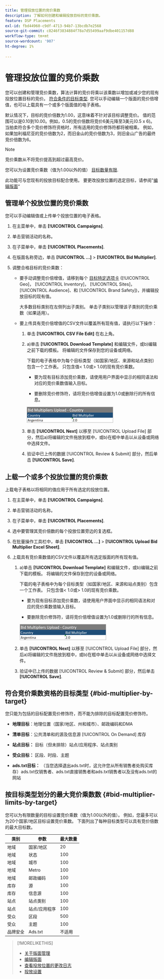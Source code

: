```yaml
---
title: 管理投放位置的竞价乘数
description: 了解如何创建和编辑投放目标的竞价乘数。
feature: DSP Placements
exl-id: fbd44960-c9df-4713-94b7-13bcdb7e2568
source-git-commit: c8246f3834884f78a7d55499aaf9dbe401157d88
workflow-type: tm+mt
source-wordcount: '907'
ht-degree: 1%

---
```


# 管理投放位置的竞价乘数

您可以创建和管理竞价乘数，算法计算的竞价将乘以该乘数以增加或减少您的现有投放位置目标的竞价。 [符合条件的目标类型](#bid-multiplier-by-target). 您可以手动编辑一个版面的竞价倍增值，也可以上载具有一个或多个版面值的电子表格。

默认情况下，目标的竞价倍数为1.00，这意味着不针对该目标调整竞价。 值的范围可以是0.10到10.00。例如，0.5的竞价倍数将竞价6美元降至3美元(0.5 x 6)。 当拍卖符合多个竞价修饰符资格时，所有适用的竞价修饰符都将被相乘。 例如，如果加利福尼亚的竞价倍数为2，而旧金山的竞价倍数为3，则旧金山广告的最终竞价倍数为6。

>[!NOTE]
>
>竞价乘数从不将竞价提高到超过最高竞价。

您可以为设置竞价乘数（值为1.00以外的值） [目标数量有限](#bid-multiplier-limits-by-target).

此功能可与您现有的投放目标配合使用。 要更改投放位置的选定目标，请参阅&quot;[编辑版面](/help/dsp/campaign-management/placements/placement-edit.md)“

## 管理单个投放位置的竞价乘数

您可以手动编辑值或上传单个投放位置的电子表格。

1. 在主菜单中，单击 **[!UICONTROL Campaigns]**.

1. 单击营销活动的名称。

1. 在子菜单中，单击 **[!UICONTROL Placements]**.

1. 在版面名称旁边，单击  **[!UICONTROL ...]** > **[!UICONTROL Bid Multiplier]**.

1. 调整合格目标的竞价乘数：

   * 要手动调整竞价倍增值，请移到每个 [目标特定选项卡](#bid-multiplier-by-target) ([!UICONTROL Geo]， [!UICONTROL Inventory]， [!UICONTROL Sites]， [!UICONTROL Audience]、和 [!UICONTROL Brand Safety])，并编辑投放目标的现有值。

     大多数目标类别在左侧列出子类别。 单击子类别以管理该子类别的竞价乘数（如果适用）。

   * 要上传具有竞价倍增值的CSV文件以覆盖所有现有值，请执行以下操作：

      1. 单击 **[!UICONTROL CSV File Edit]** 在右上角。

      1. a)单击 **[!UICONTROL Download Template]** 和编辑文件，或b)编辑之前下载的模板。 将编辑的文件保存到您的设备或网络。

         下载的电子表格中为每个目标类型（如国家/地区、来源和站点类别）包含一个工作表。 只包含值&lt; 1.0或> 1.0的现有竞价乘数。

         * 要为现有目标添加竞价乘数，请使用用户界面中显示的相同语法和对应的竞价乘数值输入目标。

         * 要删除竞价修饰符，请将竞价倍增值设置为1.0或删除行的所有信息。

         ![竞价乘数电子表格文件中的示例行](/help/dsp/assets/bid-multiplier-spreadsheet.png "竞价乘数电子表格文件中的示例行")

      1. 单击 **[!UICONTROL Next]** 以移至 [!UICONTROL Upload File] 部分，然后a)将编辑的文件拖放到框中，或b)在框中单击以从设备或网络中选择文件。

      1. 验证中已上传的数据 [!UICONTROL Review & Submit] 部分，然后单击 **[!UICONTROL Save]**.

## 上载一个或多个投放位置的竞价乘数

上载电子表格以将相同的值应用于所有选定的投放位置。

1. 在主菜单中，单击 **[!UICONTROL Campaigns]**.

1. 单击营销活动的名称。

1. 在子菜单中，单击 **[!UICONTROL Placements]**.

1. 选中要管理其竞价倍数的每个投放位置旁边的复选框。

1. 在批量操作工具栏中，单击 **[!UICONTROL ...]** > **[!UICONTROL Upload Bid Multiplier Excel Sheet]**.

1. 上载具有竞价乘数值的CSV文件以覆盖所有选定版面的所有现有值。

   1. a)单击 **[!UICONTROL Download Template]** 和编辑文件，或b)编辑之前下载的模板。 将编辑的文件保存到您的设备或网络。

      下载的电子表格中为每个目标类型（如国家/地区、来源和站点类别）包含一个工作表。 只包含值&lt; 1.0或> 1.0的现有竞价乘数。

      * 要为现有目标添加竞价乘数，请使用用户界面中显示的相同语法和对应的竞价乘数值输入目标。

      * 要删除竞价修饰符，请将竞价倍增值设置为1.0或删除行的所有信息。

      ![竞价乘数电子表格文件中的示例行](/help/dsp/assets/bid-multiplier-spreadsheet.png "竞价乘数电子表格文件中的示例行")

   1. 单击 **[!UICONTROL Next]** 以移至 [!UICONTROL Upload File] 部分，然后a)将编辑的文件拖放到框中，或b)在框中单击以从设备或网络中选择文件。

   1. 验证中已上传的数据 [!UICONTROL Review & Submit] 部分，然后单击 **[!UICONTROL Save]**.

## 符合竞价乘数资格的目标类型 {#bid-multiplier-by-target}

您只能为包括的目标配置竞价修饰符，而不能为排除的目标配置竞价修饰符。

* **地理目标**：地理位置（国家/地区、州和城市）、邮政编码和DMA

* **清单目标**：公共清单和的源及信息源 [!UICONTROL On Demand] 库存

* **站点目标：** 目标（但未排除）站点/应用程序、站点类别

* **受众目标：** 区段、时段、主题

* **ads.txt目标：** （当您选择退出ads.txt时，这允许您从所有销售者处购买库存）ads.txt仅销售者、ads.txt直接销售者和ads.txt销售者以及没有ads.txt的网站 <!-- bid multipliers for the different subsets of inventory; not available when the placement targets only one subset -->

## 按目标类型划分的最大竞价乘数数 {#bid-multiplier-limits-by-target}

您可以为有限数量的目标设置竞价乘数（值为1.00以外的值）。 例如，您最多可以为20个国家/地区目标设置竞价乘数。 下面列出了每种目标类型可以具有竞价倍数的最大目标数。

| 类别 | 参数 | 最大数量 |
| -------- | --------- | ----- |
| 地域 | 国家/地区 | 20 |
| 地域 | 状态 | 100 |
| 地域 | 城市 | 100 |
| 地域 | Metro | 100 |
| 地域 | 邮政编码 | 100 |
| 库存 | 源 | 100 |
| 库存 | 信息源 | 100 |
| 站点 | 站点类别 | 100 |
| 站点 | 站点/应用程序 | 100 |
| 受众 | 区段 | 500 |
| 受众 | 主题 | 100 |
| 品牌安全 | Ads.txt | 不适用 |

>[!MORELIKETHIS]
>
>* [关于版面管理](placement-about.md)
>* [编辑版面](placement-edit.md)
>* [查看投放位置的更改日志](placement-change-log.md)
>* [投放设置](placement-settings.md)
